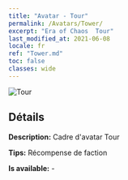```yaml
---
title: "Avatar - Tour"
permalink: /Avatars/Tower/
excerpt: "Era of Chaos  Tour"
last_modified_at: 2021-06-08
locale: fr
ref: "Tower.md"
toc: false
classes: wide
---
```

 ![Tour](/images/a/avatarFrame_5.png)

## Détails

 **Description:** Cadre d'avatar Tour 

 **Tips:** Récompense de faction 

 **Is available:**  - 

